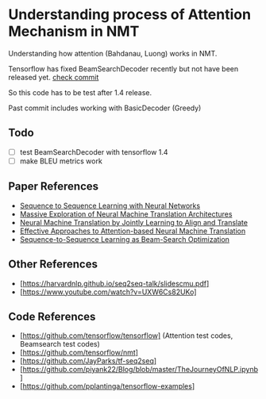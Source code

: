 # Understanding process of Attention Mechanism in NMT

Understanding how attention (Bahdanau, Luong) works in NMT.

Tensorflow has fixed BeamSearchDecoder recently but not have been released yet. [check commit](https://github.com/tensorflow/tensorflow/commit/18f89c81d288f191abd56501ec6f86fe29265bdd#diff-4c273149acffdccde2f59be808317b3e)

So this code has to be test after 1.4 release.

Past commit includes working with BasicDecoder (Greedy)

## Todo

- [ ] test BeamSearchDecoder with tensorflow 1.4 
- [ ] make BLEU metrics work

## Paper References

- [Sequence to Sequence Learning with Neural Networks](https://arxiv.org/abs/1409.3215)
- [Massive Exploration of Neural Machine Translation Architectures](https://arxiv.org/abs/1703.03906)
- [Neural Machine Translation by Jointly Learning to Align and Translate](https://arxiv.org/abs/1409.0473)
- [Effective Approaches to Attention-based Neural Machine Translation](https://arxiv.org/abs/1508.04025)
- [Sequence-to-Sequence Learning as Beam-Search Optimization](https://arxiv.org/pdf/1606.02960.pdf)

## Other References

- [https://harvardnlp.github.io/seq2seq-talk/slidescmu.pdf]
- [https://www.youtube.com/watch?v=UXW6Cs82UKo]

## Code References

- [https://github.com/tensorflow/tensorflow] (Attention test codes, Beamsearch test codes)
- [https://github.com/tensorflow/nmt]
- [https://github.com/JayParks/tf-seq2seq]
- [https://github.com/piyank22/Blog/blob/master/TheJourneyOfNLP.ipynb]
- [https://github.com/pplantinga/tensorflow-examples]
